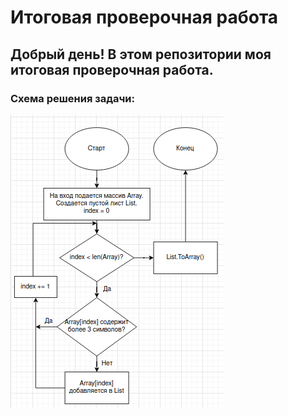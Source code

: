 # Итоговая проверочная работа

## Добрый день! В этом репозитории моя итоговая проверочная работа.
### Схема решения задачи:
![](schema.png)
